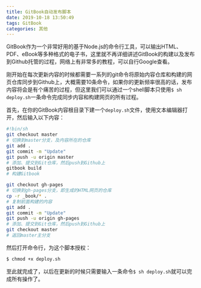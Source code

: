 ```yaml
---
title: GitBook自动发布脚本
date: 2019-10-18 13:50:49
tags: GitBook
categories: 其他
---
```


GitBook作为一个非常好用的基于Node.js的命令行工具，可以输出HTML、PDF、eBook等多种格式的电子书，这里就不再详细讲述GitBook的构建以及发布到Github托管的过程，网络上有非常多的教程，可以自行Google查看。

刚开始在每次更新内容的时候都需要一系列的git命令将原始内容仓库和构建的网页仓库同步到Github上，大概需要10条命令，如果你的更新频率很高的话，发布内容将会是有个痛苦的过程，但这里我们可以通过一个shell脚本只使用`$ sh deploy.sh`一条命令完成同步内容和构建网页的所有过程。

首先，在你的GitBook内容根目录下建一个`deploy.sh`文件，使用文本编辑器打开，然后输入以下内容：

```sh
#!bin/sh
git checkout master
# 切换到master分支，及内容所在的仓库
git add .
git commit -m "Update"
git push -u origin master
# 添加、提交到Git仓库，然后push到Github上
gitbook build
# 构建Gitbook

git checkout gh-pages
# 切换到gh-pages分支，即生成的HTML网页的仓库
cp -r _book/* . 
# 复制前面构建的内容
git add .
git commit -m "Update"
git push -u origin gh-pages
# 添加、提交到Git仓库，然后push到Github上
git checkout master
# 返回master主分支
```

然后打开命令行，为这个脚本授权：

```sh
$ chmod +x deploy.sh
```

至此就完成了，以后在更新的时候只需要输入一条命令`$ sh deploy.sh`就可以完成所有操作了。
